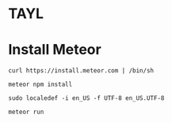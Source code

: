 # TAYL
# Install Meteor

`curl https://install.meteor.com | /bin/sh`

`meteor npm install`

`sudo localedef -i en_US -f UTF-8 en_US.UTF-8`

`meteor run`
